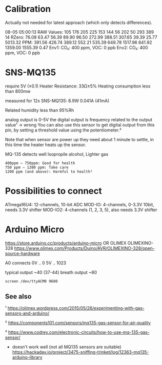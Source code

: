 # Calibration

Actually not needed for latest approach (which only detects differences).

08-05 05:00:13
RAW Values: 105 176 205 225 153 144 56 202 50 293 389 14
RZero: 76.08 63.47 56.39 89.90 96.50 272.99 388.51 307.65 39.39 25.77 5013.32
PPM: 391.56 428.74 389.12 552.21 535.39 649.78 1517.96 641.92 1359.00 1555.39 0.47
Env1: CO₂: 400 ppm, VOC: 0 ppb
Env2: CO₂: 400 ppm, VOC: 0 ppb


# SNS-MQ135

require 5V (±0.1)
Heater Resistance: 33Ω±5%
Heating consumption less than 800mw

measured for 12x SNS-MQ135: 8.9W
0.041A (41mA)

Related humidity less than 95%Rh


analog output is 0-5V
the digital output is frequency related to the output value¹ -> wrong
You can also use this sensor to get digital output from this pin, by setting a threshold value using the potentiometer.²

Note that when sensor are power up they need about 1 minute to settle, in this time the heater heats up the sensor. 


MQ-135 detects well Isopropile alcohol, Lighter gas


    400ppm – 750ppm: Good for health
    750 ppm – 1200 ppm: Take care
    1200 ppm (and above): Harmful to health³


# Possibilities to connect

ATmega16U4: 12-channels, 10-bit ADC
MOD-IO: 4-channels, 0-3.3V 10bit, needs 3.3V shifter
MOD-IO2: 4-channels (1, 2, 3, 5), also needs 3.3V shifter


# Arduino Micro

https://store.arduino.cc/products/arduino-micro
OR
OLIMEX OLIMEXINO-328 https://www.olimex.com/Products/Duino/AVR/OLIMEXINO-328/open-source-hardware

A0 connects
0V .. 0
5V .. 1023


typical output ~40 (37-44)
breath output ~60
```bash
screen /dev/ttyACM0 9600
```



## See also

¹ https://olimex.wordpress.com/2015/05/26/experimenting-with-gas-sensors-and-arduino/

² https://components101.com/sensors/mq135-gas-sensor-for-air-quality

³ https://www.codrey.com/electronic-circuits/how-to-use-mq-135-gas-sensor/

- doesn't work well (not all MQ135 sensors are suitable)
  https://hackaday.io/project/3475-sniffing-trinket/log/12363-mq135-arduino-library
